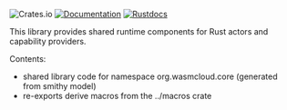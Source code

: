 ![Crates.io](https://img.shields.io/crates/v/wasmbus-rpc)
[![Documentation](https://img.shields.io/badge/Docs-Documentation-blue)](https://wasmcloud.dev)
[![Rustdocs](https://docs.rs/wasmcloud-control-interface/badge.svg)](https://docs.rs/wasmbus-rpc)

This library provides shared runtime components for Rust actors and capability providers.

Contents:
- shared library code for namespace org.wasmcloud.core (generated from smithy model)
- re-exports derive macros from the ../macros crate
